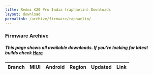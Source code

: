 ```yaml
---
title: Redmi K20 Pro India (raphaelin) Downloads
layout: download
permalink: /archive/firmware/raphaelin/
---
```


### Firmware Archive
##### This page shows all available downloads. If you're looking for latest builds check [Here](/firmware/raphaelin/)


<div class="table-responsive-md">
<table id="firmware" class="compact table table-striped table-hover table-sm">
    <thead class="thead-dark">
        <tr>
            <th>Branch</th>
            <th>MIUI</th>
            <th>Android</th>
            <th>Region</th>
            <th>Updated</th>
            <th>Link</th>
        </tr>
    </thead>
    <script>loadFirmwareDownloads('raphaelin', 'full')</script>
</table>
</div>
